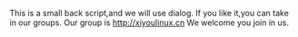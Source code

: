 This is a small back script,and we will use dialog.
If you like it,you can take in our groups.
Our group is http://xiyoulinux.cn
We welcome you join in us.